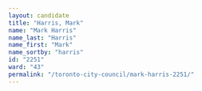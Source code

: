 ```yaml
---
layout: candidate
title: "Harris, Mark"
name: "Mark Harris"
name_last: "Harris"
name_first: "Mark"
name_sortby: "harris"
id: "2251"
ward: "43"
permalink: "/toronto-city-council/mark-harris-2251/"
---
```

